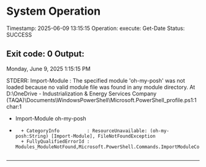 # System Operation
Timestamp: 2025-06-09 13:15:15
Operation: execute: Get-Date
Status: SUCCESS

Exit code: 0
Output:
---

Monday, June 9, 2025 1:15:15 PM




STDERR:
Import-Module : The specified module 'oh-my-posh' was not loaded because no valid module file was found in any module 
directory.
At D:\OneDrive - Industrialization & Energy Services Company 
(TAQA)\Documents\WindowsPowerShell\Microsoft.PowerShell_profile.ps1:1 char:1
+ Import-Module oh-my-posh
+ ~~~~~~~~~~~~~~~~~~~~~~~~
    + CategoryInfo          : ResourceUnavailable: (oh-my-posh:String) [Import-Module], FileNotFoundException
    + FullyQualifiedErrorId : Modules_ModuleNotFound,Microsoft.PowerShell.Commands.ImportModuleCommand
 

---